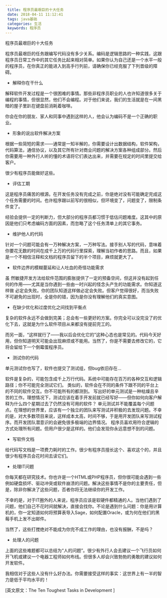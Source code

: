 ```yaml
---
 title: 程序员最艰巨的十大任务
 date: 2018-04-11 11:12:41
 tags: java基础
 categories: 生活
 keywords: 程序员
---
```


程序员最艰巨的十大任务
 
程序员最艰巨的任务跟编写代码没有多少关系。编码是逻辑思路的一种实践，这跟程序员日常工作中的其它任务比起来相对简单。如果你认为自己还是一个水平一般的程序员，在你真正的能进入到高手行列前，请确保你已经克服了下列晋级的障碍。

- 解释你在干什么

解释软件开发过程是一个很困难的事情。那些非程序员职业的人也许知道很多关于编程的事情，但很显然，他们不会编程。对于他们来说，我们的生活就是在一间黑暗的屋子里趴在键盘前消耗着咖啡。

你会在你的朋友、家人和同事中遇到这样的人，他会认为编码不是一个正确的职业。

- 形象的说出软件解决方案

根据一些简短的需求——通常是一知半解的，你需要设计出数据结构，软件架构，代码算法，通信协议，以及其它所有针对商业问题的解决方案各种组成部分。然后你需要用一种外行人听的懂的术语将它们表达出来，并需要在规定的时间里提交给客户。

很少有程序员能做好这些。

- 评估工期

这是程序员痛苦的根源。在开发任务没有完成之前，你是绝对没有可能确定完成这个任务需要的时间。也许程序跟以前写的很相似，但环境变了，问题变了，限制条件变了。

经验会提供一定的判断力，但大部分的程序员都习惯于低估问题难度。这其中的原因是他们只考虑编码方面的因素，而忽略了这个任务清单上的其它事务。

- 维护他人的代码

针对一个问题可能会有一万种解决方案，一万种写法。接手别人写的代码，意味着你要花无数的时间在成千上万的代码行里探索，理解当初作者的思路。而且，如果是一个不相信注释和文档的程序员留下的半个项目，麻烦就更大了。

- 软件边界的模糊蔓延和让人吐血的奇怪功能需求

虽 然敏捷开发方法给软件范围的膨胀提供了一定的预备空间，但这并没有起到任何的作用——尤其是当你遇到一些由一时兴起的怪念头产生的功能需求。你知道这样做 必定会失败。你的团队知道这样做必定会失败。但客户觉得很好，而当失败不可避免的出现时，全是你的错，因为是你没有理解他们的真实意图。

- 在缺少优化和过度优化之间找到平衡点

复杂的软件永远不会做到完美；总会有一些更好的方案。你完全可以没完没了的优化下去，这就是为什么软件项目从来都没有提前完工的。

而另一面，“这样就行了——我以后会优化它的”这种心态也是常见的。代码今天好用，但你知道明天可能会出现麻烦或不能用。当然了，你是不需要去修改它的，它将会留给下一个倒霉蛋程序员。

- 测试你的代码

单元测试你也写了，软件也提交了测试组，但bug依旧存在…

软件是复杂的，可能包含成千上万行代码。系统中可能存在百万的各种交互和逻辑路径；你不可能完全测试它们。
类似的，软件会在不同的条件下跟不同的平台上的不同的软件交互。你不可能所有的都测到。
写出好的单元测试是一种枯燥且辛苦的工作。理想情况下，测试应该在着手开发前就已经写好——但你如何向客户解释为什么四个星期过去了仍然没有可用的软件？
单元测试并不能覆盖每个问题点。在理想的世界里，应该有一个独立的团队来写测试并积极的去发现问题。不幸的是，对大多数项目来说，这样成本太高，时间不够，于是用开发团队来写测试程序。而开发团队潜意识的会避免很多极端的边界情况。
程序员喜欢用符合逻辑的方式处理所有问题。但用户很少是这样的。他们会发现你永远意想不到的问题。
- 写软件文档

给代码写文档是一项费力耗时的工作。很少有程序员擅长这个、喜欢这个的，并且很少有程序员会花时间去读它们。

- 处理IT问题

你每天都在研究技术。你也许是一个HTML或PHP程序员，但你很可能会遇到一些例如硬盘损坏、驱动冲突或软件崩溃的问题。解决这些事情不是你的主要责任，但是，除非你解决了这些问题，否者你将无法继续你的开发工作。

不幸的是，对于IT圈外的人来说，程序员应该是软硬件都精通的人。当他们遇到了问题，他们自己不花时间就解决，直接会找你。不论是遇到什么问题：你是用计算机的，你一定知道如何将预算表导入Sage，如何配置Oracle，或为何在他们的黑莓手机上发不出邮件。

当然了，这些打搅绝对不能成为你完不成工作的理由，也没有报酬，不是吗？

- 处理人的问题

上面的这些难题都可以总结为“人的问题”。很少有外行人会去建议一个飞行员如何开飞机或建议一个电器工程师如何布线。但很多人却会兴致勃勃的勇敢的建议如何开发软件。

我相信对于这些人没有什么好办法。你需要接受这样的事实：这世界上有一半的智力是低于平均水平的！

[英文原文：The Ten Toughest Tasks in Development ]